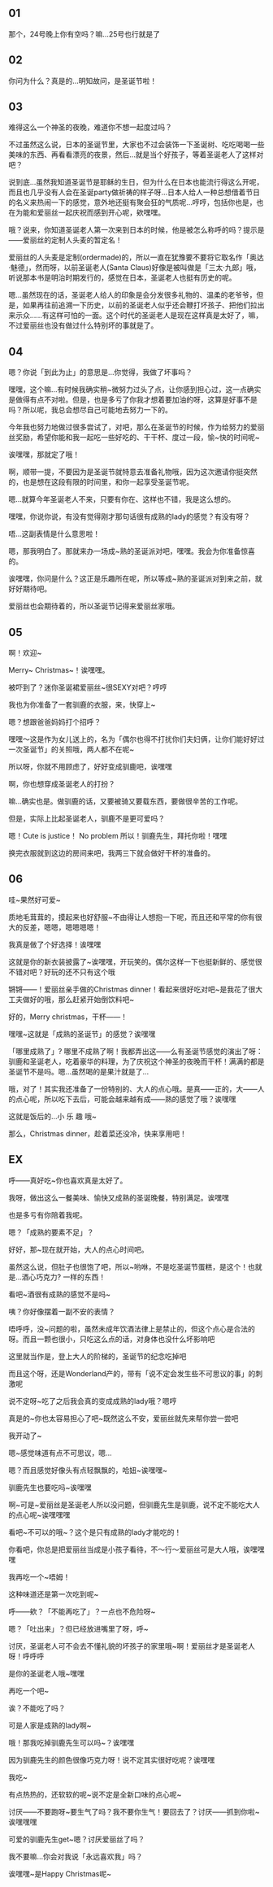 ## 01

那个，24号晚上你有空吗？嘛…25号也行就是了 

## 02

你问为什么？真是的…明知故问，是圣诞节啦！

## 03

难得这么一个神圣的夜晚，难道你不想一起度过吗？ 

不过虽然这么说，日本的圣诞节里，大家也不过会装饰一下圣诞树、吃吃喝喝一些美味的东西、再看看漂亮的夜景，然后…就是当个好孩子，等着圣诞老人了这样对吧？

说到底…虽然我知道圣诞节是耶稣的生日，但为什么在日本也能流行得这么开呢，而且也几乎没有人会在圣诞party做祈祷的样子呀…日本人给人一种总想借着节日的名义来热闹一下的感觉，意外地还挺有聚会狂的气质呢…哼哼，包括你也是，也在为能和爱丽丝一起庆祝而感到开心呢，欸嘿嘿。 

哦？说来，你知道圣诞老人第一次来到日本的时候，他是被怎么称呼的吗？提示是——爱丽丝的定制人头麦的暂定名！

爱丽丝的人头麦是定制(ordermade)的，所以一直在犹豫要不要将它取名作「奥达·魅德」，然而呀，以前圣诞老人(Santa Claus)好像是被叫做是「三太·九郎」哦，听说那本书是明治时期发行的，感觉在日本，圣诞老人也挺有历史的呢。

嗯…虽然现在的话，圣诞老人给人的印象是会分发很多礼物的、温柔的老爷爷，但是，如果再往前追溯一下历史，以前的圣诞老人似乎还会鞭打坏孩子、把他们拉出来示众……有这样可怕的一面。这个时代的圣诞老人是现在这样真是太好了，嘛，不过爱丽丝也没有做过什么特别坏的事就是了。

## 04

嗯？你说「到此为止」的意思是…你觉得，我做了坏事吗？

嘿嘿，这个嘛…有时候我确实稍~微努力过头了点，让你感到担心过，这一点确实是做得有点不对啦。但是，也是多亏了你我才想着要加油的呀，这算是好事不是吗？所以呢，我总会想尽自己可能地去努力一下的。

今年我也努力地做过很多尝试了，对吧，那么在圣诞节的时候，作为给努力的爱丽丝奖励，希望你能和我一起吃一些好吃的、干干杯、度过一段，愉~快的时间呢~

诶嘿嘿，那就定了哦！

啊，顺带一提，不要因为是圣诞节就特意去准备礼物哦，因为这次邀请你挺突然的，也是想在这段有限的时间里，和你一起享受圣诞节呢。

嗯…就算今年圣诞老人不来，只要有你在、这样也不错，我是这么想的。

嘿嘿，你说你说，有没有觉得刚才那句话很有成熟的lady的感觉？有没有呀？

唔…这副表情是什么意思啦！

嗯，那我明白了。那就来办一场成~熟的圣诞派对吧，嘿嘿。我会为你准备惊喜的。

诶嘿嘿，你问是什么？这正是乐趣所在呢，所以等成~熟的圣诞派对到来之前，就好好期待吧。

爱丽丝也会期待着的，所以圣诞节记得来爱丽丝家哦。

## 05

啊！欢迎~

Merry~ Christmas~！诶嘿嘿。

被吓到了？迷你圣诞裙爱丽丝~很SEXY对吧？哼哼

我也为你准备了一套驯鹿的衣服，来，快穿上~

嗯？想跟爸爸妈妈打个招呼？

嘿嘿～这是作为女儿送上的，名为「偶尔也得不打扰你们夫妇俩，让你们能好好过一次圣诞节」的关照哦，两人都不在呢~

所以呀，你就不用顾虑了，好好变成驯鹿吧，诶嘿嘿

啊，你也想穿成圣诞老人的打扮？

嘛…确实也是。做驯鹿的话，又要被骑又要载东西，要做很辛苦的工作呢。

但是，实际上比起圣诞老人，驯鹿不是更可爱吗？

嗯！Cute is justice！ No problem 所以！驯鹿先生，拜托你啦！嘿嘿

换完衣服就到这边的房间来吧，我两三下就会做好干杯的准备的。

## 06

哇~果然好可爱~

质地毛茸茸的，摸起来也好舒服~不由得让人想抱一下呢，而且还和平常的你有很大的反差，嗯嗯，嗯嗯嗯嗯！

我真是做了个好选择！诶嘿嘿

这就是你的新衣装披露了~诶嘿嘿，开玩笑的。偶尔这样一下也挺新鲜的、感觉很不错对吧？好玩的还不只有这个哦

锵锵——！爱丽丝亲手做的Christmas dinner！看起来很好吃对吧~是我花了很大工夫做好的哦，那么赶紧开始倒饮料吧~

好的，Merry christmas，干杯——！

嘿嘿~这就是「成熟的圣诞节」的感觉？诶嘿嘿

「哪里成熟了」? 哪里不成熟了啊！我都弄出这——么有圣诞节感觉的演出了呀：驯鹿和圣诞老人，吃着豪华的料理，为了庆祝这个神圣的夜晚而干杯！满满的都是圣诞节不是吗。嗯…虽然喝的是果汁就是了…

哦，对了！其实我还准备了一份特别的、大人的点心哦。是真——正的，大——人的点心呢，所以吃下去后，可能会越来越有成——熟的感觉了哦？诶嘿嘿

这就是饭后的…小 乐 趣 哦~ 

那么，Christmas dinner，趁着菜还没冷，快来享用吧！

## EX

呼——真好吃~你也喜欢真是太好了。

我呀，做出这么一餐美味、愉快又成熟的圣诞晚餐，特别满足。诶嘿嘿

也是多亏有你陪着我呢。

嗯？「成熟的要素不足」？

好好，那~现在就开始，大人的点心时间吧。

虽然这么说，但肚子也很饱了吧，所以~哟咻，不是吃圣诞节蛋糕，是这个！也就是…酒心巧克力? 一样的东西！

看吧~酒很有成熟的感觉不是吗~

咦？你好像摆着一副不安的表情？

唔呼呼，没~问题的啦，虽然未成年饮酒法律上是禁止的，但这个点心是合法的呀。而且一颗也很小，只吃这么点的话，对身体也没什么坏影响吧

这里就当作是，登上大人的阶梯的，圣诞节的纪念吃掉吧

而且这个呀，还是Wonderland产的，带有「说不定会发生些不可思议的事」的刺激呢

说不定呀~吃了之后我会真的变成成熟的lady哦？嗯哼

真是的~你也太容易担心了吧~既然这么不安，爱丽丝就先来帮你尝一尝吧

我开动了~

嗯~感觉味道有点不可思议，嗯…

嗯？而且感觉好像头有点轻飘飘的，哈妞~诶嘿嘿~

驯鹿先生也要吃吗~诶嘿嘿

啊~可是~爱丽丝是圣诞老人所以没问题，但驯鹿先生是驯鹿，说不定不能吃大人的点心呢~诶嘿嘿嘿

看吧~不可以的哦~？这个是只有成熟的lady才能吃的！

你看吧，你总是把爱丽丝当成是小孩子看待，不～行～爱丽丝可是大人哦，诶嘿嘿嘿

我再吃一个~唔姆！

这种味道还是第一次吃到呢~

呼——欸？「不能再吃了」？一点也不危险呀~

嗯？「吐出来」？但已经放进嘴里了呀，呼~

讨厌，圣诞老人可不会去不懂礼貌的坏孩子的家里哦~啊！爱丽丝才是圣诞老人呀！呼呼呼

是你的圣诞老人哦~嘿嘿

再吃一个吧~

诶？不能吃了吗？

可是人家是成熟的lady啊~

哦！那我吃掉驯鹿先生可以吗~？诶嘿嘿

因为驯鹿先生的颜色很像巧克力呀！说不定其实很好吃呢？诶嘿嘿

我吃~

有点热热的，还软软的呢~说不定是全新口味的点心呢~

讨厌——不要跑呀~要生气了吗？我不要你生气！要回去了？讨厌——抓到你啦~诶嘿嘿嘿

可爱的驯鹿先生get~嗯？讨厌爱丽丝了吗？

我不要嘛…你会对我说「永远喜欢我」吗？

诶嘿嘿~是Happy Christmas呢~


